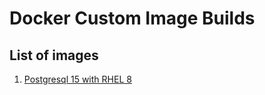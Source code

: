 # Docker Custom Image Builds

## List of images

1. [Postgresql 15 with RHEL 8](postgresql/postgres15-rhel8)
